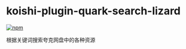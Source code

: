 # koishi-plugin-quark-search-lizard

[![npm](https://img.shields.io/npm/v/koishi-plugin-quark-search-lizard?style=flat-square)](https://www.npmjs.com/package/koishi-plugin-quark-search-lizard)

根据关键词搜索夸克网盘中的各种资源
